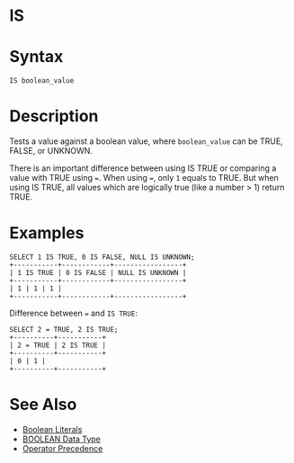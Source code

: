 # IS

#

# Syntax

```
IS boolean_value
```

#

# Description

Tests a value against a boolean value, where `boolean_value` can be
TRUE, FALSE, or UNKNOWN.

There is an important difference between using IS TRUE or comparing a value with TRUE using `=`. When using `=`, only `1` equals to TRUE. But when using IS TRUE, all values which are logically true (like a number > 1) return TRUE.

#

# Examples

```
SELECT 1 IS TRUE, 0 IS FALSE, NULL IS UNKNOWN;
+-----------+------------+-----------------+
| 1 IS TRUE | 0 IS FALSE | NULL IS UNKNOWN |
+-----------+------------+-----------------+
| 1 | 1 | 1 |
+-----------+------------+-----------------+
```

Difference between `=` and `IS TRUE`:

```
SELECT 2 = TRUE, 2 IS TRUE;
+----------+-----------+
| 2 = TRUE | 2 IS TRUE |
+----------+-----------+
| 0 | 1 |
+----------+-----------+
```

#

# See Also

* [Boolean Literals](../../sql-language-structure/sql-language-structure-boolean-literals.md)
* [BOOLEAN Data Type](../../../data-types/data-types-numeric-data-types/boolean.md)
* [Operator Precedence](../operator-precedence.md)